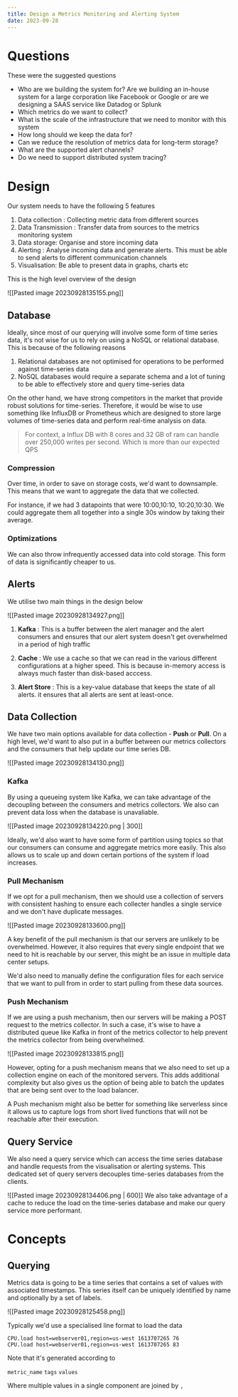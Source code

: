 ```yaml
---
title: Design a Metrics Monitoring and Alerting System
date: 2023-09-28
---
```


# Questions

These were the suggested questions

- Who are we building the system for? Are we building an in-house system for a large corporation like Facebook or Google or are we designing a SAAS service like Datadog or Splunk
- Which metrics do we want to collect?
- What is the scale of the infrastructure that we need to monitor with this system
- How long should we keep the data for?
- Can we reduce the resolution of metrics data for long-term storage?
- What are the supported alert channels?
- Do we need to support distributed system tracing?


# Design

Our system needs to have the following 5 features

1. Data collection : Collecting metric data from different sources
2. Data Transmission : Transfer data from sources to the metrics monitoring system
3. Data storage: Organise and store incoming data
4. Alerting : Analyse incoming data and generate alerts. This must be able to send alerts to different communication channels
5. Visualisation: Be able to present data in graphs, charts etc

This is the high level overview of the design

![[Pasted image 20230928135155.png]]

## Database

Ideally, since most of our querying will involve some form of time series data, it's not wise for us to rely on using a NoSQL or relational database. This is because of the following reasons

1. Relational databases are not optimised for operations to be performed against time-series data
2. NoSQL databases would require a separate schema and a lot of tuning to be able to effectively store and query time-series data

On the other hand, we have strong competitors in the market that provide robust solutions for time-series. Therefore, it would be wise to use something like InfluxDB or Prometheus which are designed to store large volumes of time-series data and perform real-time analysis on data.

> For context, a Influx DB with 8 cores and 32 GB of ram can handle over 250,000 writes per second. Which is more than our expected QPS

### Compression

Over time, in order to save on storage costs, we'd want to downsample. This means that we want to aggregate the data that we collected. 

For instance, if we had 3 datapoints that were 10:00,10:10, 10:20,10:30. We could aggregate them all together into a single 30s window by taking their average.

### Optimizations

We can also throw infrequently accessed data into cold storage. This form of data is significantly cheaper to us.

## Alerts

We utilise two main things in the design below

![[Pasted image 20230928134927.png]]

1. **Kafka** : This is a buffer between the alert manager and the alert consumers and ensures that our alert system doesn't get overwhelmed in a period of high traffic
   
2. **Cache** : We use a cache so that we can read in the various different configurations at a higher speed. This is because in-memory access is always much faster than disk-based acccess.
   
3. **Alert Store** : This is a key-value database that keeps the state of all alerts. it ensures that all alerts are sent at least-once. 

## Data Collection

We have two main options available for data collection - **Push** or **Pull**. On a high level, we'd want to also put in a buffer between our metrics collectors and the consumers that help update our time series DB.

![[Pasted image 20230928134130.png]]

### Kafka

By using a queueing system like Kafka, we can take advantage of the decoupling between the consumers and metrics collectors. We also can prevent data loss when the database is unavaliable.

![[Pasted image 20230928134220.png | 300]]

Ideally, we'd also want to have some form of partition using topics so that our consumers can consume and aggregate metrics more easily. This also allows us to scale up and down certain portions of the system if load increases.


### Pull Mechanism

If we opt for a pull mechanism, then we should use a collection of servers with consistent hashing to ensure each collecter handles a single service and we don't have duplicate messages.

![[Pasted image 20230928133600.png]]

A key benefit of the pull mechanism is that our servers are unlikely to be overwhelmed. However, it also requires that every single endpoint that we need to hit is reachable by our server, this might be an issue in multiple data center setups.

We'd also need to manually define the configuration files for each service that we want to pull from in order to start pulling from these data sources. 

### Push Mechanism

If we are using a push mechanism, then our servers will be making a POST request to the metrics collector. In such a case, it's wise to have a distributed queue like Kafka in front of the metrics collector to help prevent the metrics collector from being overwhelmed.

![[Pasted image 20230928133815.png]]

However, opting for a push mechanism means that we also need to set up a collection engine on each of the monitored servers. This adds additional complexity but also gives us the option of being able to batch the updates that are being sent over to the load balancer.

A Push mechanism might also be better for something like serverless since it allows us to capture logs from short lived functions that will not be reachable after their execution.

## Query Service

We also need a query service which can access the time series database and handle requests from the visualisation or alerting systems. This dedicated set of query servers decouples time-series databases from the clients.

![[Pasted image 20230928134406.png | 600]]
We also take advantage of a cache to reduce the load on the time-series database and make our query service more performant.





# Concepts

## Querying

Metrics data is going to be a time series that contains a set of values with associated timestamps. This series itself can be uniquely identified by name and optionally by a set of labels.

![[Pasted image 20230928125458.png]]

Typically we'd use a specialised line format to load the data

```
CPU.load host=webserver01,region=us-west 1613707265 76
CPU.load host=webserver01,region=us-west 1613707265 83
```

Note that it's generated according to 

`metric_name` `tags` `values`

Where multiple values in a single component are joined by `,`
